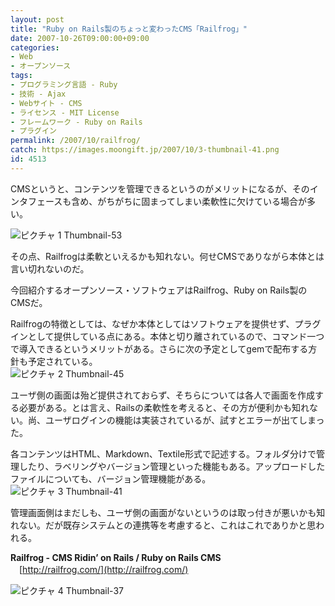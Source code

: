 ```yaml
---
layout: post
title: "Ruby on Rails製のちょっと変わったCMS「Railfrog」"
date: 2007-10-26T09:00:00+09:00
categories:
- Web
- オープンソース
tags: 
- プログラミング言語 - Ruby
- 技術 - Ajax
- Webサイト - CMS
- ライセンス - MIT License
- フレームワーク - Ruby on Rails
- プラグイン
permalink: /2007/10/railfrog/
catch: https://images.moongift.jp/2007/10/3-thumbnail-41.png
id: 4513
---
```

CMSというと、コンテンツを管理できるというのがメリットになるが、そのインタフェースも含め、がちがちに固まってしまい柔軟性に欠けている場合が多い。   
  
 ![ピクチャ 1 Thumbnail-53](https://images.moongift.jp/2007/10/1-thumbnail-53.png)  
  
その点、Railfrogは柔軟といえるかも知れない。何せCMSでありながら本体とは言い切れないのだ。   
  
今回紹介するオープンソース・ソフトウェアはRailfrog、Ruby on Rails製のCMSだ。   
<!--more-->  
Railfrogの特徴としては、なぜか本体としてはソフトウェアを提供せず、プラグインとして提供している点にある。本体と切り離されているので、コマンド一つで導入できるというメリットがある。さらに次の予定としてgemで配布する方針も予定されている。   
 ![ピクチャ 2 Thumbnail-45](https://images.moongift.jp/2007/10/2-thumbnail-45.png)  
  
ユーザ側の画面は殆ど提供されておらず、そちらについては各人で画面を作成する必要がある。とは言え、Railsの柔軟性を考えると、その方が便利かも知れない。尚、ユーザログインの機能は実装されているが、試すとエラーが出てしまった。   
  
各コンテンツはHTML、Markdown、Textile形式で記述する。フォルダ分けで管理したり、ラベリングやバージョン管理といった機能もある。アップロードしたファイルについても、バージョン管理機能がある。   
 ![ピクチャ 3 Thumbnail-41](https://images.moongift.jp/2007/10/3-thumbnail-41.png)  
  
管理画面側はまだしも、ユーザ側の画面がないというのは取っ付きが悪いかも知れない。だが既存システムとの連携等を考慮すると、これはこれでありかと思われる。   
  
**Railfrog - CMS Ridin’ on Rails / Ruby on Rails CMS**   
　[http://railfrog.com/](http://railfrog.com/)  
  
 ![ピクチャ 4 Thumbnail-37](https://images.moongift.jp/2007/10/4-thumbnail-37.png)

